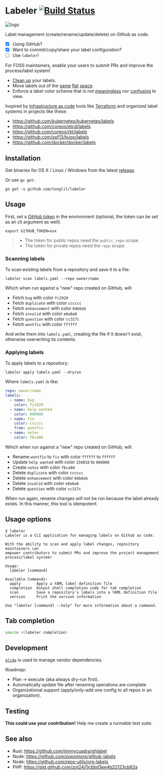 # Labeler [![Build Status](https://travis-ci.org/tonglil/labeler.svg?branch=master)](https://travis-ci.org/tonglil/labeler)

![logo](http://i.imgur.com/5wOQl2m.png)

Label management (create/rename/update/delete) on Github as code.

- [x] Using GitHub?
- [x] Want to commit/copy/share your label configuration?
- [ ] Use `labeler`!

For FOSS maintainers, enable your users to submit PRs and improve the process/label system!
- [Clean up][adobe] your labels.
- Move labels out of the [same][iconic] [flat][certbot] [space][ghost].
- Enforce a label color scheme that is not [meaningless][node] nor [confusing][babel] to view.

Inspired by [infrastructure as code][iac] tools like [Terraform][terraform] and organized label systems in projects like these:
- https://github.com/kubernetes/kubernetes/labels
- https://github.com/coreos/etcd/labels
- https://github.com/coreos/rkt/labels
- https://github.com/spf13/hugo/labels
- https://github.com/docker/docker/labels

[adobe]: https://github.com/adobe/brackets/labels
[iconic]: https://github.com/driftyco/ionic/labels
[certbot]: https://github.com/certbot/certbot/labels
[ghost]: https://github.com/TryGhost/Ghost/labels
[node]: https://github.com/nodejs/node/labels
[babel]: https://github.com/babel/babel/labels

[iac]: http://martinfowler.com/bliki/InfrastructureAsCode.html
[terraform]: https://github.com/hashicorp/terraform

## Installation

Get binaries for OS X / Linux / Windows from the latest [release].

Or use `go get`:

```
go get -u github.com/tonglil/labeler
```

[release]: https://github.com/tonglil/labeler/releases

## Usage

First, set a [GitHub token][tokens] in the environment (optional, the token can be set as an cli argument as well).

```
export GITHUB_TOKEN=xxx
```

> - The token for public repos need the `public_repo` scope.
> - The token for private repos need the `repo` scope.

[tokens]: https://github.com/settings/tokens

### Scanning labels

To scan existing labels from a repository and save it to a file:
```
labeler scan labels.yaml --repo owner/name
```

Which when run against a "new" repo created on GitHub, will:
- Fetch `bug` with color `fc2929`
- Fetch `duplicate` with color `cccccc`
- Fetch `enhancement` with color `84b6eb`
- Fetch `invalid` with color `e6e6e6`
- Fetch `question` with color `cc317c`
- Fetch `wontfix` with color `ffffff`

And write them into `labels.yaml`, creating the file if it doesn't exist, otherwise overwriting its contents.

### Applying labels

To apply labels to a repository:
```
labeler apply labels.yaml --dryrun
```

Where `labels.yaml` is like:
```yml
repo: owner/name
labels:
  - name: bug
    color: fc2929
  - name: help wanted
    color: 000000
  - name: fix
    color: cccccc
    from: wontfix
  - name: notes
    color: fbca04
```

Which when run against a "new" repo created on GitHub, will:
- Rename `wontfix` to `fix` with color `ffffff` to `ffffff`
- Update `help wanted` with color `159818` to `000000`
- Create `notes` with color `fbca04`
- Delete `duplicate` with color `cccccc`
- Delete `enhancement` with color `84b6eb`
- Delete `invalid` with color `e6e6e6`
- Delete `question` with color `cc317c`

When run again, rename changes will not be run because the label already exists.
In this manner, this tool is idempotent.

## Usage options

```
$ labeler
Labeler is a CLI application for managing labels on Github as code.

With the ability to scan and apply label changes, repository maintainers can
empower contributors to submit PRs and improve the project management
process/label system!

Usage:
  labeler [command]

Available Commands:
  apply       Apply a YAML label definition file
  completion  Output shell completion code for tab completion
  scan        Save a repository's labels into a YAML definition file
  version     Print the version information

Use "labeler [command] --help" for more information about a command.
```

## Tab completion

```bash
source <(labeler completion)
```

## Development

[`glide`][glide] is used to manage vendor dependencies.

Roadmap:
- Plan -> execute (aka always dry-run first).
- Automatically update file after renaming operations are complete.
- Organizational support (apply/only-add one config to all repos in an organization).

[glide]: https://github.com/Masterminds/glide

## Testing

**This could use your contribution!**
Help me create a runnable test suite.

## See also

- Rust: https://github.com/jimmycuadra/ghlabel
- Node: https://github.com/popomore/github-labels
- Node: https://github.com/repo-utils/org-labels
- PHP: https://gist.github.com/zot24/0cbbd3ee4b22123cb62a
